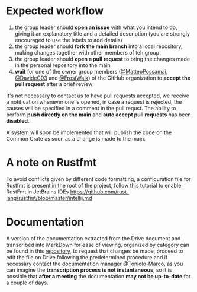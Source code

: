# Expected workflow

1) the group leader should **open an issue** with what you intend to do, giving it an explanatory title and a detailed description (you are strongly encouraged to use the labels to add details)
2) the group leader should **fork the main branch** into a local repository, making changes together with other members of teh group
3) the group leader should **open a pull request** to bring the changes made in the personal repository into the main
4) **wait** for one of the owner group members ([@MatteoPossamai](https://github.com/MatteoPossamai), [@DavideC03](https://github.com/DavideC03) and [@FrostWalk](https://github.com/FrostWalk)) of the GitHub organization to **accept the pull request** after a brief review

It's not necessary to contact us to have pull requests accepted, we receive a notification whenever one is opened, in case a request is rejected, the causes will be specified in a comment in the pull requst.
The ability to perform **push directly on the main** and **auto accept pull requests** has been **disabled**.

A system will soon be implemented that will publish the code on the Common Crate as soon as a change is made to the main.


# A note on Rustfmt
To avoid conflicts given by different code formatting, a configuration file for Rustfmt is present in the root of the project, follow this tutorial to enable RustFmt in JetBrains IDEs
https://github.com/rust-lang/rustfmt/blob/master/intellij.md

# Documentation
A version of the documentation extracted from the Drive document and transcribed into MarkDown for ease of viewing, organized by category can be found in this [repository](https://github.com/Advanced-Programming-2023/Documentation),
to request that changes be made, proceed to edit the file on Drive following the predetermined procedure and if necessary contact the documentation manager [@Toniolo-Marco](https://github.com/Toniolo-Marco), 
as you can imagine the **transcription process is not instantaneous**, so it is possible that **after a meeting** the documentation **may not be up-to-date** for a couple of days.

